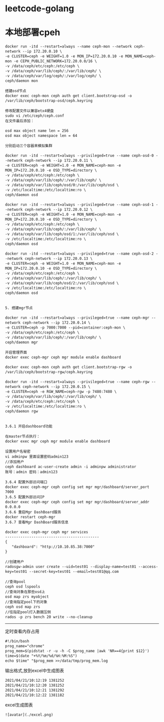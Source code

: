 # leetcode-golang

# 本地部署cpeh
    docker run -itd --restart=always --name ceph-mon --network ceph-network --ip 172.20.0.10 \
    -e CLUSTER=ceph -e WEIGHT=1.0 -e MON_IP=172.20.0.10 -e MON_NAME=ceph-mon -e CEPH_PUBLIC_NETWORK=172.20.0.0/16 \
    -v /data/ceph/etc/ceph:/etc/ceph \
    -v /data/ceph/var/lib/ceph/:/var/lib/ceph/ \
    -v /data/ceph/var/log/ceph/:/var/log/ceph/ \
    ceph/daemon mon

    搭建osd节点
    docker exec ceph-mon ceph auth get client.bootstrap-osd -o /var/lib/ceph/bootstrap-osd/ceph.keyring
    
    修改配置文件以兼容etx4硬盘
    sudo vi /etc/ceph/ceph.conf
    在文件最后添加：
    
    osd max object name len = 256
    osd max object namespace len = 64
    
    分别启动三个容器来模拟集群
    
    docker run -itd --restart=always --privileged=true --name ceph-osd-0 --network ceph-network --ip 172.20.0.11 \
    -e CLUSTER=ceph -e WEIGHT=1.0 -e MON_NAME=ceph-mon -e MON_IP=172.20.0.10 -e OSD_TYPE=directory \
    -v /data/ceph/etc/ceph:/etc/ceph \
    -v /data/ceph/var/lib/ceph/:/var/lib/ceph/ \
    -v /data/ceph/var/lib/ceph/osd/0:/var/lib/ceph/osd \
    -v /etc/localtime:/etc/localtime:ro \
    ceph/daemon osd
    
    docker run -itd --restart=always --privileged=true --name ceph-osd-1 --network ceph-network --ip 172.20.0.12 \
    -e CLUSTER=ceph -e WEIGHT=1.0 -e MON_NAME=ceph-mon -e MON_IP=172.20.0.10 -e OSD_TYPE=directory \
    -v /data/ceph/etc/ceph:/etc/ceph \
    -v /data/ceph/var/lib/ceph/:/var/lib/ceph/ \
    -v /data/ceph/var/lib/ceph/osd/1:/var/lib/ceph/osd \
    -v /etc/localtime:/etc/localtime:ro \
    ceph/daemon osd
    
    docker run -itd --restart=always --privileged=true --name ceph-osd-2 --network ceph-network --ip 172.20.0.13 \
    -e CLUSTER=ceph -e WEIGHT=1.0 -e MON_NAME=ceph-mon -e MON_IP=172.20.0.10 -e OSD_TYPE=directory \
    -v /data/ceph/etc/ceph:/etc/ceph \
    -v /data/ceph/var/lib/ceph/:/var/lib/ceph/ \
    -v /data/ceph/var/lib/ceph/osd/2:/var/lib/ceph/osd \
    -v /etc/localtime:/etc/localtime:ro \
    ceph/daemon osd
    
    
    5. 搭建mgr节点
    
    docker run -itd --restart=always --privileged=true --name ceph-mgr --network ceph-network --ip 172.20.0.14 \
    -e CLUSTER=ceph -p 7000:7000 --pid=container:ceph-mon \
    -v /data/ceph/etc/ceph:/etc/ceph \
    -v /data/ceph/var/lib/ceph/:/var/lib/ceph/ \
    ceph/daemon mgr
    
    开启管理界面
    docker exec ceph-mgr ceph mgr module enable dashboard
    
    docker exec ceph-mon ceph auth get client.bootstrap-rgw -o /var/lib/ceph/bootstrap-rgw/ceph.keyring
    
    docker run -itd --restart=always --privileged=true --name ceph-rgw --network ceph-network --ip 172.20.0.15 \
    -e CLUSTER=ceph -e RGW_NAME=ceph-rgw -p 7480:7480 \
    -v /data/ceph/var/lib/ceph/:/var/lib/ceph/ \
    -v /data/ceph/etc/ceph:/etc/ceph \
    -v /etc/localtime:/etc/localtime:ro \
    ceph/daemon rgw
    
    
    3.6.1 开启dashboard功能
    
    在master节点执行：
    docker exec mgr ceph mgr module enable dashboard
    
    设置用户名秘密
    vi adminpw 里面设置密码admin123
    //添加用户
    ceph dashboard ac-user-create admin -i adminpw administrator
    账号：admin 密码：admin123
    
    3.6.4 配置外部访问端口
    docker exec ceph-mgr ceph config set mgr mgr/dashboard/server_port 7000
    3.6.5 配置外部访问IP
    docker exec ceph-mgr ceph config set mgr mgr/dashboard/server_addr 0.0.0.0
    3.6.6 重启Mgr DashBoard服务
    docker restart ceph-mgr
    3.6.7 查看Mgr DashBoard服务信息
    
    docker exec ceph-mgr ceph mgr services
    -------------------------------------------
    {
       "dashboard": "http://10.10.85.38:7000"
    }
    
    //创建用户
    radosgw-admin user create --uid=test01 --display-name=test01 --access-key=test01 --secret-key=test01 --email=test01@qq.com
    
    //查询pool
    ceph osd lspools
    //查询对象在那些osd上
    osd map zrs myobject
    //查询指定pool下的对象
    ceph osd map zrs
    //往指定pool打入数据压侧
    rados -p zrs bench 20 write --no-cleanup

------------------------------------------
定时查看内存占用

    #!/bin/bash
    prog_name="chrome"
    prog_mem=$(pidstat -r -u -h -C $prog_name |awk 'NR==4{print $12}')
    time=$(date "+%Y/%m/%d/%H:%M:%S")
    echo $time" "$prog_mem >>/data/tmp/prog_mem.log

输出格式,放到excel中生成图表

    2021/04/21/10:12:19 1381252
    2021/04/21/10:12:20 1381252
    2021/04/21/10:12:21 1381292
    2021/04/21/10:12:22 1381182
   
excel生成图表

    ![avatar](./excel.png)
